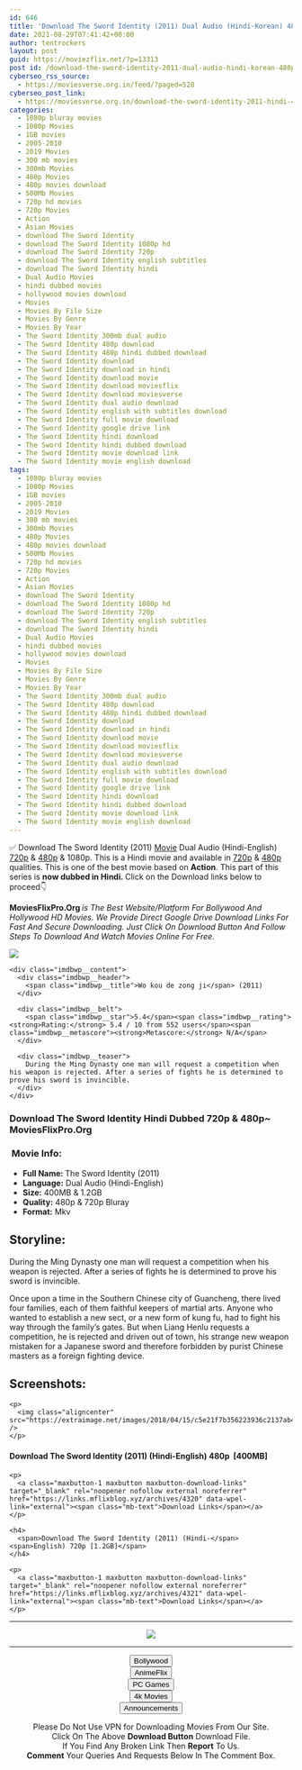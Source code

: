 ```yaml
---
id: 646
title: 'Download The Sword Identity (2011) Dual Audio (Hindi-Korean) 480p [400MB] || 720p [1.2GB]'
date: 2021-08-29T07:41:42+00:00
author: tentrockers
layout: post
guid: https://moviezflix.net/?p=13313
post id: /download-the-sword-identity-2011-dual-audio-hindi-korean-480p-400mb-720p-1-2gb/
cyberseo_rss_source:
  - https://moviesverse.org.in/feed/?paged=528
cyberseo_post_link:
  - https://moviesverse.org.in/download-the-sword-identity-2011-hindi-480p-720p/
categories:
  - 1080p bluray movies
  - 1080p Movies
  - 1GB movies
  - 2005-2010
  - 2019 Movies
  - 300 mb movies
  - 300mb Movies
  - 480p Movies
  - 480p movies download
  - 500Mb Movies
  - 720p hd movies
  - 720p Movies
  - Action
  - Asian Movies
  - download The Sword Identity
  - download The Sword Identity 1080p hd
  - download The Sword Identity 720p
  - download The Sword Identity english subtitles
  - download The Sword Identity hindi
  - Dual Audio Movies
  - hindi dubbed movies
  - hollywood movies download
  - Movies
  - Movies By File Size
  - Movies By Genre
  - Movies By Year
  - The Sword Identity 300mb dual audio
  - The Sword Identity 480p download
  - The Sword Identity 480p hindi dubbed download
  - The Sword Identity download
  - The Sword Identity download in hindi
  - The Sword Identity download movie
  - The Sword Identity download moviesflix
  - The Sword Identity download moviesverse
  - The Sword Identity dual audio download
  - The Sword Identity english with subtitles download
  - The Sword Identity full movie download
  - The Sword Identity google drive link
  - The Sword Identity hindi download
  - The Sword Identity hindi dubbed download
  - The Sword Identity movie download link
  - The Sword Identity movie english download
tags:
  - 1080p bluray movies
  - 1080p Movies
  - 1GB movies
  - 2005-2010
  - 2019 Movies
  - 300 mb movies
  - 300mb Movies
  - 480p Movies
  - 480p movies download
  - 500Mb Movies
  - 720p hd movies
  - 720p Movies
  - Action
  - Asian Movies
  - download The Sword Identity
  - download The Sword Identity 1080p hd
  - download The Sword Identity 720p
  - download The Sword Identity english subtitles
  - download The Sword Identity hindi
  - Dual Audio Movies
  - hindi dubbed movies
  - hollywood movies download
  - Movies
  - Movies By File Size
  - Movies By Genre
  - Movies By Year
  - The Sword Identity 300mb dual audio
  - The Sword Identity 480p download
  - The Sword Identity 480p hindi dubbed download
  - The Sword Identity download
  - The Sword Identity download in hindi
  - The Sword Identity download movie
  - The Sword Identity download moviesflix
  - The Sword Identity download moviesverse
  - The Sword Identity dual audio download
  - The Sword Identity english with subtitles download
  - The Sword Identity full movie download
  - The Sword Identity google drive link
  - The Sword Identity hindi download
  - The Sword Identity hindi dubbed download
  - The Sword Identity movie download link
  - The Sword Identity movie english download
---
```

<div class="thecontent clearfix">
  <p>
    ✅ Download The Sword Identity (2011) <a href="https://moviesverse.org.in/category/movies/" data-wpel-link="internal">Movie</a> Dual Audio (Hindi-English) <a href="https://moviesverse.org.in/720p-movies/" data-wpel-link="internal">720p</a>&nbsp;&&nbsp;<a href="https://moviesverse.org.in/480p-movies/" data-wpel-link="internal">480p</a> & 1080p. This is a Hindi movie and available in <a href="https://moviesverse.org.in/720p-movies/" data-wpel-link="internal">720p</a>&nbsp;&&nbsp;<a href="https://moviesverse.org.in/480p-movies/" data-wpel-link="internal">480p</a> qualities. This is one of the best movie based on <strong>Action</strong>. This part of this series is <strong>now dubbed in <span>Hindi.&nbsp;</span></strong><span>Click on the Download links below to proceed👇</span>
  </p>
  
  <p>
    <strong><span>MoviesFlixPro.Org&nbsp;</span></strong><em>is The Best Website/Platform For Bollywood And Hollywood HD Movies. We Provide Direct Google Drive Download Links For Fast And Secure Downloading. Just Click On Download Button And Follow Steps To&nbsp;Download And Watch Movies Online For Free.</em>
  </p>
  
  <div class="imdbwp imdbwp--movie dark">
    <div class="imdbwp__thumb">
      <a class="imdbwp__link" target="_blank" title="Wo kou de zong ji" href="https://www.imdb.com/title/tt2044077/" rel="nofollow external noopener noreferrer" data-wpel-link="external"><img class="imdbwp__img" src="https://m.media-amazon.com/images/M/MV5BMGM1ZDRiZGYtM2E4OS00MmNlLWFkY2EtOTkyOTA2NmJiN2M1XkEyXkFqcGdeQXVyNzI1NzMxNzM@._V1_SX300.jpg" /></a>
    </div>
    
    <div class="imdbwp__content">
      <div class="imdbwp__header">
        <span class="imdbwp__title">Wo kou de zong ji</span> (2011)
      </div>
      
      <div class="imdbwp__belt">
        <span class="imdbwp__star">5.4</span><span class="imdbwp__rating"><strong>Rating:</strong> 5.4 / 10 from 552 users</span><span class="imdbwp__metascore"><strong>Metascore:</strong> N/A</span>
      </div>
      
      <div class="imdbwp__teaser">
        During the Ming Dynasty one man will request a competition when his weapon is rejected. After a series of fights he is determined to prove his sword is invincible.
      </div>
    </div>
  </div>
  
  <h3>
    <span>Download The Sword Identity Hindi Dubbed 720p & 480p~ MoviesFlixPro.Org</span>
  </h3>
  
  <h3>
    <span>&nbsp;Movie Info:&nbsp;</span>
  </h3>
  
  <ul>
    <li>
      <strong>Full Name: </strong>The Sword Identity (2011)
    </li>
    <li>
      <strong>Language:</strong> Dual Audio (Hindi-English)
    </li>
    <li>
      <strong>Size:</strong> 400MB & 1.2GB
    </li>
    <li>
      <strong>Quality:</strong> 480p & 720p Bluray
    </li>
    <li>
      <strong>Format:</strong>&nbsp;Mkv
    </li>
  </ul>
  
  <h2>
    <span>Storyline:</span>
  </h2>
  
  <p>
    During the Ming Dynasty one man will request a competition when his weapon is rejected. After a series of fights he is determined to prove his sword is invincible.
  </p>
  
  <div>
    Once upon a time in the Southern Chinese city of Guancheng, there lived four families, each of them faithful keepers of martial arts. Anyone who wanted to establish a new sect, or a new form of kung fu, had to fight his way through the family’s gates. But when Liang Henlu requests a competition, he is rejected and driven out of town, his strange new weapon mistaken for a Japanese sword and therefore forbidden by purist Chinese masters as a foreign fighting device.
  </div>
  
  <div class="summary_text">
    <h2>
      <span>Screenshots:</span>
    </h2>
    
    <p>
      <img class="aligncenter" src="https://extraimage.net/images/2018/04/15/c5e21f7b356223936c2137ab41f2f90d.jpg" />
    </p>
  </div>
  
  <div class="inline canwrap">
    <h4>
      <span>Download The Sword Identity (2011) (Hindi-English) </span><span>480p&nbsp; [400MB]</span>
    </h4>
    
    <p>
      <a class="maxbutton-1 maxbutton maxbutton-download-links" target="_blank" rel="noopener nofollow external noreferrer" href="https://links.mflixblog.xyz/archives/4320" data-wpel-link="external"><span class="mb-text">Download Links</span></a>
    </p>
    
    <h4>
      <span>Download The Sword Identity (2011) (Hindi-</span><span>English) 720p [1.2GB]</span>
    </h4>
    
    <p>
      <a class="maxbutton-1 maxbutton maxbutton-download-links" target="_blank" rel="noopener nofollow external noreferrer" href="https://links.mflixblog.xyz/archives/4321" data-wpel-link="external"><span class="mb-text">Download Links</span></a>
    </p>
  </div>
</div>

<center>
  </p> 
  
  <hr />
  
  <p>
    <a href="http://gdrivepro.xyz/join.php" data-wpel-link="external" target="_blank" rel="nofollow external noopener noreferrer"><img src="https://i.imgur.com/FhMdWdW.png" /></a>
  </p>
  
  <hr />
  
  <p>
    <a href="https://dogemovies.xyz" target="_blank" data-wpel-link="external" rel="nofollow external noopener noreferrer"><button class="button button5">Bollywood</button></a><br /> <a href="https://animeflix.in" target="_blank" data-wpel-link="external" rel="nofollow external noopener noreferrer"><button class="button button5">AnimeFlix</button></a><br /> <a href="https://gamesflix.net/" target="_blank" data-wpel-link="external" rel="nofollow external noopener noreferrer"><button class="button button5">PC Games</button></a><br /> <a href="https://uhdmovies.in" target="_blank" data-wpel-link="external" rel="nofollow external noopener noreferrer"><button class="button button5">4k Movies</button></a><br /> <a href="https://moviesverse.org.in/announcements/" target="_blank" data-wpel-link="internal" rel="noopener"><button class="button button5">Announcements</button></a>
  </p>
  
  <div class="alert alert-danger">
    Please Do Not Use VPN for Downloading Movies From Our Site.
  </div>
  
  <div class="alert alert-success">
    Click On The Above <strong>Download Button</strong> Download File.
  </div>
  
  <div class="alert alert-warning">
    If You Find Any Broken Link Then <strong>Report</strong> To Us.
  </div>
  
  <div class="alert alert-info">
    <strong>Comment</strong> Your Queries And Requests Below In The Comment Box.
  </div>
  
  <p>
    </center>
  </p>
